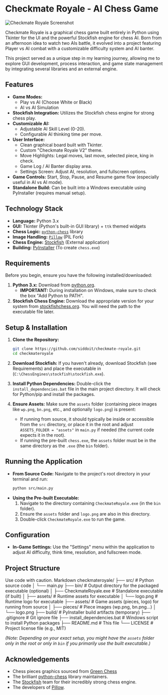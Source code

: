 # Checkmate Royale - AI Chess Game

![Checkmate Royale Screenshot](ss.png) 


Checkmate Royale is a graphical chess game built entirely in Python using Tkinter for the UI and the powerful Stockfish engine for chess AI. Born from an afternoon idea to watch two AIs battle, it evolved into a project featuring Player vs AI combat with a customizable difficulty system and AI banter.

This project served as a unique step in my learning journey, allowing me to explore GUI development, process interaction, and game state management by integrating several libraries and an external engine.

## Features

*   **Game Modes:**
    *   Play vs AI (Choose White or Black)
    *   AI vs AI Simulation
*   **Stockfish Integration:** Utilizes the Stockfish chess engine for strong chess play.
*   **Customizable AI:**
    *   Adjustable AI Skill Level (0-20).
    *   Configurable AI thinking time per move.
*   **User Interface:**
    *   Clean graphical board built with Tkinter.
    *   Custom "Checkmate Royale V2" theme.
    *   Move Highlights: Legal moves, last move, selected piece, king in check.
    *   Game Log / AI Banter display area.
    *   Settings Screen: Adjust AI, resolution, and fullscreen options.
*   **Game Controls:** Start, Stop, Pause, and Resume game flow (especially useful in AI vs AI mode).
*   **Standalone Build:** Can be built into a Windows executable using PyInstaller (requires manual setup).

## Technology Stack

*   **Language:** Python 3.x
*   **GUI:** Tkinter (Python's built-in GUI library) + `ttk` themed widgets
*   **Chess Logic:** [`python-chess`](https://github.com/niklasf/python-chess) library
*   **Image Handling:** [`Pillow`](https://python-pillow.org/) (PIL Fork)
*   **Chess Engine:** [Stockfish](https://stockfishchess.org/) (External application)
*   **Building:** [PyInstaller](https://pyinstaller.org/en/stable/) (To create `chess.exe`)

## Requirements

Before you begin, ensure you have the following installed/downloaded:

1.  **Python 3.x:** Download from [python.org](https://www.python.org/downloads/).
    *   **IMPORTANT:** During installation on Windows, make sure to check the box "Add Python to PATH".
2.  **Stockfish Chess Engine:** Download the appropriate version for your system from [stockfishchess.org](https://stockfishchess.org/download/). You will need the path to the executable file later.

## Setup & Installation

1.  **Clone the Repository:**
    ```bash
    git clone https://github.com/siddoit/checkmate-royale.git 
    cd checkmateroyale
    ```

2.  **Download Stockfish:** 
        If you haven't already, download Stockfish (see Requirements) and place the executable in
        (`C:\ChessEngines\stockfish\stockfish.exe`).

3.  **Install Python Dependencies:**
        Double-click the `install_dependencies.bat` file in the main project directory. It will check for Python/pip and install the packages.

4.  **Ensure Assets:** Make sure the `assets` folder (containing piece images like `wp.png`, `bn.png`, etc., and optionally `logo.png`) is present:
    *   If running from source, it should typically be inside or accessible from the `src` directory, or place it in the root and adjust `ASSETS_FOLDER = "assets"` in `main.py` if needed (the current code expects it in the root).
    *   If running the pre-built `chess.exe`, the `assets` folder must be in the same directory as the `.exe` (the `bin` folder).

## Running the Application

*   **From Source Code:**
    Navigate to the project's root directory in your terminal and run:
    ```bash
    python src/main.py
    ```
*   **Using the Pre-built Executable:**
    1.  Navigate to the directory containing `CheckmateRoyale.exe` (in the `bin` folder).
    2.  Ensure the `assets` folder and `logo.png` are also in this directory.
    3.  Double-click `CheckmateRoyale.exe` to run the game.

## Configuration
*   **In-Game Settings:** Use the "Settings" menu within the application to adjust AI difficulty, think time, resolution, and fullscreen mode.

## Project Structure
Use code with caution.
Markdown
checkmateroyale/
├── src/ # Python source code
│ └── main.py
├── bin/ # Output directory for the packaged executable (optional)
│ ├── CheckmateRoyale.exe # Standalone executable (if built)
│ ├── assets/ # Runtime assets for executable
│ └── logo.png # Runtime logo for executable
├── assets/ # Game assets (pieces, logo) for running from source
│ ├── pieces/ # Piece images (wp.png, bn.png...)
│ └── logo.png
├── build/ # PyInstaller build artifacts (temporary)
├── .gitignore # Git ignore file
├── install_dependencies.bat # Windows script to install Python packages
├── README.md # This file
└── LICENSE # Project license file (e.g., MIT)

*(Note: Depending on your exact setup, you might have the `assets` folder only in the root or only in `bin` if you primarily use the built executable.)*

## Acknowledgements

*   Chess pieces graphics sourced from [Green Chess](https://greenchess.net/info.php?item=downloads)
*   The brilliant [python-chess](https://github.com/niklasf/python-chess) library maintainers.
*   The [Stockfish](https://stockfishchess.org/) team for their incredibly strong chess engine.
*   The developers of [Pillow](https://python-pillow.org/).
